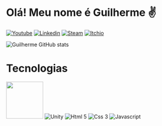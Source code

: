 # Olá! Meu nome é Guilherme ✌️

[![Youtube](https://img.shields.io/badge/YouTube-FF0000?style=for-the-badge&logo=youtube&logoColor=white)](https://www.youtube.com/@gui_oficial)
[![Linkedin](https://img.shields.io/badge/LinkedIn-0077B5?style=for-the-badge&logo=linkedin&logoColor=white)](https://www.linkedin.com/in/guilherme-lopes-12b4222a4/)
[![Steam](https://img.shields.io/badge/Steam-000000?style=for-the-badge&logo=steam&logoColor=white)](https://steamcommunity.com/id/guipererao/)
[![Itchio](https://img.shields.io/badge/Itch.io-FA5C5C?style=for-the-badge&logo=itchdotio&logoColor=white)](https://guipererinh.itch.io/)

![Guilherme GitHub stats](https://github-readme-stats.vercel.app/api?username=guipererinh&show_icons=true&theme=theme=transparent)

# Tecnologias
<div style="display: inline-block">
  <img style="width: 100px;" src="https://test.assets.gamemaker.io/Game_Makerlogo_597edcc2b5.png">
  <img alt="Unity" src="https://img.shields.io/badge/Unity-100000?style=for-the-badge&logo=unity&logoColor=white">
  <img alt="Html 5" src="https://img.shields.io/badge/HTML5-E34F26?style=for-the-badge&logo=html5&logoColor=white"/>
  <img alt="Css 3" src="https://img.shields.io/badge/CSS3-1572B6?style=for-the-badge&logo=css3&logoColor=white"/>
  <img alt="Javascript" src="https://img.shields.io/badge/JavaScript-323330?style=for-the-badge&logo=javascript&logoColor=F7DF1E"/>
</div>
